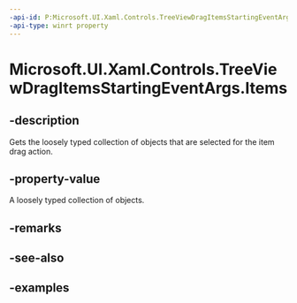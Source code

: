 ```yaml
---
-api-id: P:Microsoft.UI.Xaml.Controls.TreeViewDragItemsStartingEventArgs.Items
-api-type: winrt property
---
```

<!-- Property syntax.
public IVector<object> Items { get; }
-->

# Microsoft.UI.Xaml.Controls.TreeViewDragItemsStartingEventArgs.Items


## -description

Gets the loosely typed collection of objects that are selected for the item drag action.


## -property-value

A loosely typed collection of objects.


## -remarks


## -see-also


## -examples


